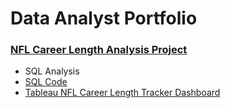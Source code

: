 # Data Analyst Portfolio

### [NFL Career Length Analysis Project](https://github.com/alexrdeacon/Data-Analyst-Portfolio/tree/main/NFL%20Career%20Length%20Analysis)
* SQL Analysis
* [SQL Code](https://github.com/alexrdeacon/Data-Analyst-Portfolio/blob/main/NFL%20Career%20Length%20Analysis/NFL%20Career%20Length%20Analysis.sql)
* [Tableau NFL Career Length Tracker Dashboard](https://public.tableau.com/app/profile/alex7268/viz/NFLCareerLengthTracker/NFLCareerLengthTracker)
